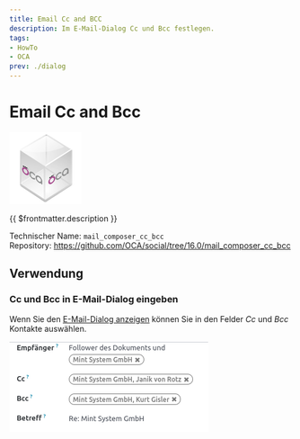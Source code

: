 ```yaml
---
title: Email Cc and BCC
description: Im E-Mail-Dialog Cc und Bcc festlegen.
tags:
- HowTo
- OCA
prev: ./dialog
---
```

# Email Cc and Bcc
![icon_oca_app](attachments/icon_oca_app.png)

{{ $frontmatter.description }}

Technischer Name: `mail_composer_cc_bcc`\
Repository: <https://github.com/OCA/social/tree/16.0/mail_composer_cc_bcc>

## Verwendung

### Cc und Bcc in E-Mail-Dialog eingeben

Wenn Sie den [E-Mail-Dialog anzeigen](Dialog.md#E-Mail-Dialog%20anzeigen) können Sie in den Felder *Cc* und *Bcc* Kontakte auswählen.

![](attachments/Mail%20Composer%20Cc%20Bcc.png)
